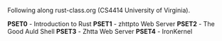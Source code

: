 Following along rust-class.org (CS4414 University of Virginia).

**PSET0** - Introduction to Rust
**PSET1** - zhttpto Web Server
**PSET2** - The Good Auld Shell
**PSET3** - Zhtta Web Server
**PSET4** - IronKernel
